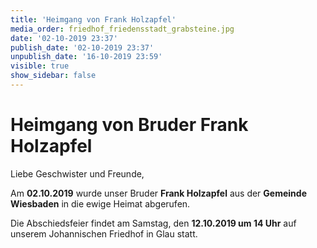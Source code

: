 ```yaml
---
title: 'Heimgang von Frank Holzapfel'
media_order: friedhof_friedensstadt_grabsteine.jpg
date: '02-10-2019 23:37'
publish_date: '02-10-2019 23:37'
unpublish_date: '16-10-2019 23:59'
visible: true
show_sidebar: false
---
```


#  Heimgang von Bruder Frank Holzapfel

Liebe Geschwister und Freunde,

Am **02.10.2019** wurde unser Bruder **Frank Holzapfel** aus der **Gemeinde Wiesbaden** in die ewige Heimat abgerufen.

Die Abschiedsfeier findet am Samstag, den **12.10.2019 um 14 Uhr** auf unserem Johannischen Friedhof in Glau statt.